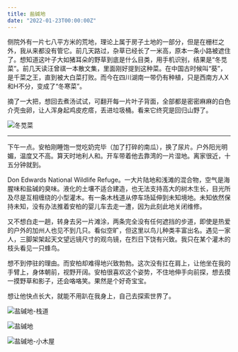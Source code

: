 ```yaml
---
title: 盐碱地
date: "2022-01-23T00:00:00Z"
---
```


侧院外有一片七八平方米的荒地，理论上属于房子土地的一部分，但是在栅栏之外，我从来都没有管它。前几天路过，杂草已经长了一米高，原本一条小路被遮住了。想知道这叶子大如猪耳朵的野草到底是什么目类，用手机识别，结果是“冬苋菜”。前几天读汪曾祺一本散文集，里面刚好提到这种菜。在中国古时候叫“葵”，是千菜之王，直到被大白菜打败。而今在四川湖南一带仍有种植，只是西南方人X和H不分，变成了“冬寒菜”。

摘了一大把，想回去煮汤试试，可翻开每一片叶子背面，全部都是密密麻麻的白色介壳虫卵，让人浑身起鸡皮疙瘩，丢进垃圾桶。看来它终究是回归山野了。

![冬苋菜](https://blogliuhao-1301379188.cos.ap-hongkong.myqcloud.com/photos/IMG_1100.jpeg)

---

下午一点。安柏刚睡饱一觉吃奶完毕（加了打碎的南瓜），换了尿片。户外阳光明媚，温度又不高。算天时地利人和。开车带着他去靠湾的一片湿地。离家很近，十五分钟就到。

Don Edwards National Wildlife Refuge。一大片陆地和浅滩的混合物，空气是海腥味和盐碱的臭味。液化的土壤不适合建造，也无法支持高大的树木生长，目光所及尽是互相缠绕的小型灌木。有一条木栈道从停车场延伸到未知境地。未知依然保持未知，没有办法推着安柏的婴儿车去走一遭，因为此刻此地关闭维修。

又不想白走一趟，转身去另一片滩涂，两条完全没有任何遮挡的步道，即使是热爱的户外的加州人也见不到几只。看似空旷，但这里以鸟儿种类丰富出名。遇见一家人，三脚架架起天文望远镜尺寸的观鸟镜，在烈日下饶有兴致。我只在某个灌木的枝头看见一只蜂鸟。

想不到停驻的理由。而安柏却难得地兴致勃勃。这次没有扛在肩上，让他坐在我的手臂上，身体朝前，视野开阔。安柏很喜欢这个姿势，不住地伸手向前探，想去摸一摸野草和影子，还会咯咯笑。果然是个好奇宝宝。

想让他快点长大，就能不用趴在我身上，自己去探索世界了。

![盐碱地-栈道](https://blogliuhao-1301379188.cos.ap-hongkong.myqcloud.com/photos/IMG_1101.jpeg)

![盐碱地](https://blogliuhao-1301379188.cos.ap-hongkong.myqcloud.com/photos/IMG_1102.jpeg)

![盐碱地-小木屋](https://blogliuhao-1301379188.cos.ap-hongkong.myqcloud.com/photos/IMG_1106.jpeg)

